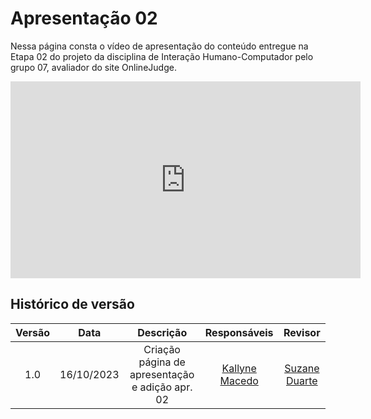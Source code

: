 # **Apresentação 02**

Nessa página consta o vídeo de apresentação do conteúdo entregue na Etapa 02 do projeto da disciplina de Interação Humano-Computador pelo grupo 07, avaliador do site OnlineJudge.

<iframe width="560" height="315" src="https://www.youtube.com/embed/llJjb0fP84E?si=V1OJJVgDNVp7GGKs" title="YouTube video player" frameborder="0" allow="accelerometer; autoplay; clipboard-write; encrypted-media; gyroscope; picture-in-picture; web-share" allowfullscreen></iframe>

## Histórico de versão

| Versão |    Data    |             Descrição             |                                       Responsáveis                                       |                    Revisor                    |
| :-----: | :--------: | :---------------------------------: | :----------------------------------------------------------------------------------------: | :-------------------------------------------: |
| 1.0 | 16/10/2023 | Criação página de apresentação e adição apr. 02 | [Kallyne Macedo](https://github.com/kalipassos) | [Suzane Duarte](https://github.com/suzaneduarte) |

